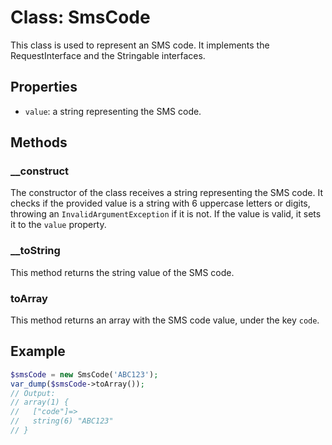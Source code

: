 # Class: SmsCode

This class is used to represent an SMS code. It implements the RequestInterface and the Stringable interfaces.

## Properties

- `value`: a string representing the SMS code.

## Methods

### __construct

The constructor of the class receives a string representing the SMS code. It checks if the provided value is a string with 6 uppercase letters or digits, throwing an `InvalidArgumentException` if it is not. If the value is valid, it sets it to the `value` property.

### __toString

This method returns the string value of the SMS code.

### toArray

This method returns an array with the SMS code value, under the key `code`.

## Example

```php
$smsCode = new SmsCode('ABC123');
var_dump($smsCode->toArray());
// Output:
// array(1) {
//   ["code"]=>
//   string(6) "ABC123"
// }
```